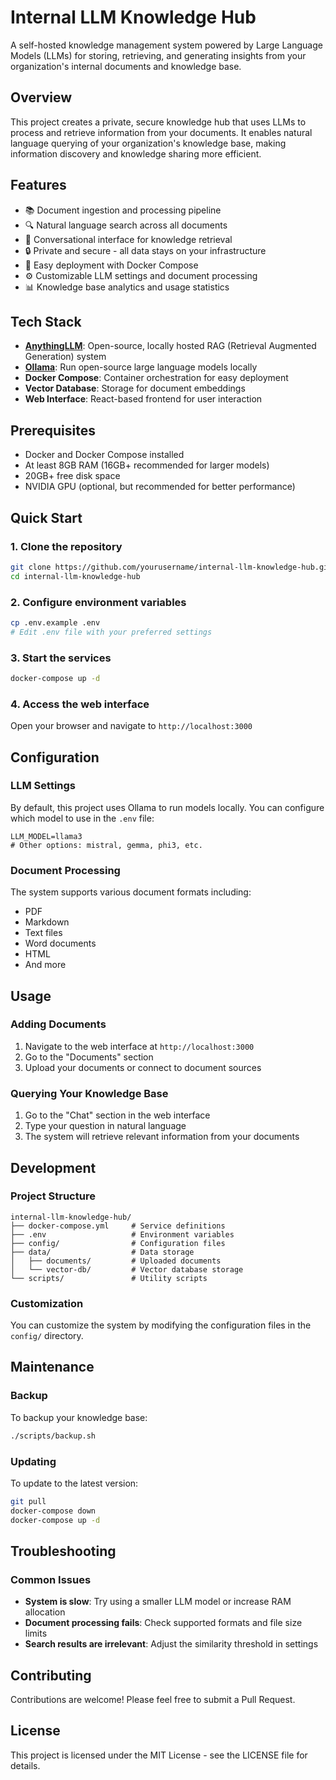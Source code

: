 # Internal LLM Knowledge Hub

A self-hosted knowledge management system powered by Large Language Models (LLMs) for storing, retrieving, and generating insights from your organization's internal documents and knowledge base.

## Overview

This project creates a private, secure knowledge hub that uses LLMs to process and retrieve information from your documents. It enables natural language querying of your organization's knowledge base, making information discovery and knowledge sharing more efficient.

## Features

- 📚 Document ingestion and processing pipeline
- 🔍 Natural language search across all documents
- 💬 Conversational interface for knowledge retrieval
- 🔒 Private and secure - all data stays on your infrastructure
- 🚀 Easy deployment with Docker Compose
- ⚙️ Customizable LLM settings and document processing
- 📊 Knowledge base analytics and usage statistics

## Tech Stack

- **[AnythingLLM](https://github.com/Mintplex-Labs/anything-llm)**: Open-source, locally hosted RAG (Retrieval Augmented Generation) system
- **[Ollama](https://ollama.ai/)**: Run open-source large language models locally
- **Docker Compose**: Container orchestration for easy deployment
- **Vector Database**: Storage for document embeddings
- **Web Interface**: React-based frontend for user interaction

## Prerequisites

- Docker and Docker Compose installed
- At least 8GB RAM (16GB+ recommended for larger models)
- 20GB+ free disk space
- NVIDIA GPU (optional, but recommended for better performance)

## Quick Start

### 1. Clone the repository

```bash
git clone https://github.com/yourusername/internal-llm-knowledge-hub.git
cd internal-llm-knowledge-hub
```

### 2. Configure environment variables

```bash
cp .env.example .env
# Edit .env file with your preferred settings
```

### 3. Start the services

```bash
docker-compose up -d
```

### 4. Access the web interface

Open your browser and navigate to `http://localhost:3000`

## Configuration

### LLM Settings

By default, this project uses Ollama to run models locally. You can configure which model to use in the `.env` file:

```
LLM_MODEL=llama3
# Other options: mistral, gemma, phi3, etc.
```

### Document Processing

The system supports various document formats including:
- PDF
- Markdown
- Text files
- Word documents
- HTML
- And more

## Usage

### Adding Documents

1. Navigate to the web interface at `http://localhost:3000`
2. Go to the "Documents" section
3. Upload your documents or connect to document sources

### Querying Your Knowledge Base

1. Go to the "Chat" section in the web interface
2. Type your question in natural language
3. The system will retrieve relevant information from your documents

## Development

### Project Structure

```
internal-llm-knowledge-hub/
├── docker-compose.yml     # Service definitions
├── .env                   # Environment variables
├── config/                # Configuration files
├── data/                  # Data storage
│   ├── documents/         # Uploaded documents
│   └── vector-db/         # Vector database storage
└── scripts/               # Utility scripts
```

### Customization

You can customize the system by modifying the configuration files in the `config/` directory.

## Maintenance

### Backup

To backup your knowledge base:

```bash
./scripts/backup.sh
```

### Updating

To update to the latest version:

```bash
git pull
docker-compose down
docker-compose up -d
```

## Troubleshooting

### Common Issues

- **System is slow**: Try using a smaller LLM model or increase RAM allocation
- **Document processing fails**: Check supported formats and file size limits
- **Search results are irrelevant**: Adjust the similarity threshold in settings

## Contributing

Contributions are welcome! Please feel free to submit a Pull Request.

## License

This project is licensed under the MIT License - see the LICENSE file for details.